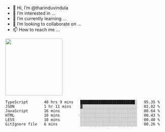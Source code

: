 - 👋 Hi, I’m @tharinduvindula
- 👀 I’m interested in ...
- 🌱 I’m currently learning ...
- 💞️ I’m looking to collaborate on ...
- 📫 How to reach me ...

<!---
tharinduvindula/tharinduvindula is a ✨ special ✨ repository because its `README.md` (this file) appears on your GitHub profile.
You can click the Preview link to take a look at your changes.
--->

<img height="180em" src="https://github-readme-stats.vercel.app/api?username=tharinduvindula&show_icons=true&hide_border=false&&count_private=true&include_all_commits=true" />


<!--START_SECTION:waka-->

```text
TypeScript       40 hrs 9 mins   ████████████████████████░   95.35 %
JSON             1 hr 11 mins    ▓░░░░░░░░░░░░░░░░░░░░░░░░   02.82 %
JavaScript       16 mins         ░░░░░░░░░░░░░░░░░░░░░░░░░   00.64 %
HTML             10 mins         ░░░░░░░░░░░░░░░░░░░░░░░░░   00.43 %
LESS             10 mins         ░░░░░░░░░░░░░░░░░░░░░░░░░   00.40 %
GitIgnore file   6 mins          ░░░░░░░░░░░░░░░░░░░░░░░░░   00.26 %
```

<!--END_SECTION:waka-->
